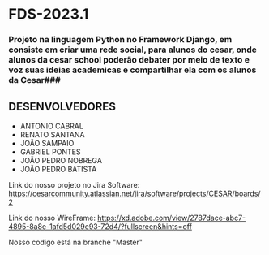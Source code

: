 # FDS-2023.1

### Projeto na linguagem Python no Framework Django, em consiste em criar uma rede social, para alunos do cesar, onde alunos da cesar school poderão debater por meio de texto e voz suas ideias academicas e compartilhar ela com os alunos da Cesar###

## DESENVOLVEDORES ##

* ANTONIO CABRAL
* RENATO SANTANA
* JOÃO SAMPAIO
* GABRIEL PONTES
* JOÃO PEDRO NOBREGA
* JOÃO PEDRO BATISTA

Link do nosso  projeto no Jira Software: https://cesarcommunity.atlassian.net/jira/software/projects/CESAR/boards/2

Link do nosso WireFrame: https://xd.adobe.com/view/2787dace-abc7-4895-8a8e-1afd5d029e93-72d4/?fullscreen&hints=off

Nosso codigo está na branche "Master"

